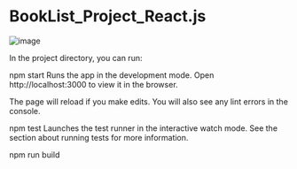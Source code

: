 # BookList_Project_React.js
![image](https://user-images.githubusercontent.com/14126987/133564471-43866729-8387-4546-a704-0042cb5d5f23.png)

In the project directory, you can run:

npm start
Runs the app in the development mode.
Open http://localhost:3000 to view it in the browser.

The page will reload if you make edits.
You will also see any lint errors in the console.

npm test
Launches the test runner in the interactive watch mode.
See the section about running tests for more information.

npm run build
